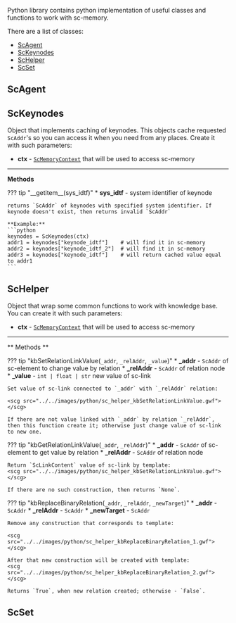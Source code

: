 Python library contains python implementation of useful classes and functions to work with sc-memory.

There are a list of classes:
 
 * [ScAgent](#scagent)
 * [ScKeynodes](#sckeynodes)
 * [ScHelper](#schelper)
 * [ScSet](#scset)

## ScAgent

## ScKeynodes

Object that implements caching of keynodes. This objects cache requested `ScAddr`'s so you can access it when you need from any places. Create it with such parameters:

* **ctx** - [`ScMemoryContext`](cpp_wrap#scmemorycontext) that will be used to access sc-memory

---

**Methods**

??? tip "\_\_getitem\_\_(sys_idtf)"
    * **sys_idtf** - system identifier of keynode

    returns `ScAddr` of keynodes with specified system identifier. If keynode doesn't exist, then returns invalid `ScAddr`

    **Example:**
    ```python
    keynodes = ScKeynodes(ctx)
    addr1 = keynodes["keynode_idtf"]    # will find it in sc-memory
    addr2 = keynodes["keynode_idtf_2"]  # will find it in sc-memory
    addr3 = keynodes["keynode_idtf"]    # will return cached value equal to addr1
    ```

## ScHelper

Object that wrap some common functions to work with knowledge base.
You can create it with such parameters:

* **ctx** - [`ScMemoryContext`](cpp_wrap#scmemorycontext) that will be used to access sc-memory

---
** Methods **

??? tip "kbSetRelationLinkValue(`_addr`, `_relAddr`, `_value`)"
    * **_addr** - `ScAddr` of sc-element to change value by relation
    * **_relAddr** - `ScAddr` of relation node
    * **_value** - `int | float | str` new value of sc-link

    Set value of sc-link connected to `_addr` with `_relAddr` relation:
    
    <scg src="../../images/python/sc_helper_kbSetRelationLinkValue.gwf"></scg>

    If there are not value linked with `_addr` by relation `_relAddr`, then this function create it; otherwise just change value of sc-link to new one.

??? tip "kbGetRelationLinkValue(`_addr`, `_relAddr`)"
    * **_addr** - `ScAddr` of sc-element to get value by relation
    * **_relAddr** - `ScAddr` of relation node
    
    Return `ScLinkContent` value of sc-link by template:
    <scg src="../../images/python/sc_helper_kbSetRelationLinkValue.gwf"></scg>

    If there are no such construction, then returns `None`.

??? tip "kbReplaceBinaryRelation(`_addr`, `_relAddr`, `_newTarget`)"
    * **_addr** - `ScAddr`
    * **_relAddr** - `ScAddr`
    * **_newTarget** - `ScAddr`

    Remove any construction that corresponds to template:
    
    <scg src="../../images/python/sc_helper_kbReplaceBinaryRelation_1.gwf"></scg>

    After that new construction will be created with template:
    <scg src="../../images/python/sc_helper_kbReplaceBinaryRelation_2.gwf"></scg>

    Returns `True`, when new relation created; otherwise - `False`.


## ScSet
